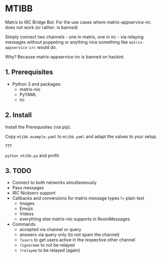# MTIBB
Matrix to IRC Bridge Bot. For the use cases where matrix-appservice-irc does not work (or rather: is banned)

Simply connect two channels - one in matrix, one in irc - via relaying messages without puppeting or anything nice something like ``matrix-appservice-irc`` would do.

Why? Because matrix-appservice-irc is banned on hackint.

## 1. Prerequisites
* Python 3 and packages:
    * matrix-nio
    * PyYAML
    * irc

## 2. Install
Install the Prerequisites (via pip).

Copy ``mtibb.example.yaml`` to ``mtibb.yaml`` and adapt the values to your setup.

???

``python mtibb.py`` and profit.

## 3. TODO 
* Connect to both networks simultaneously
* Pass messages
* IRC Nickserv support
* Callbacks and conversions for matrix message types != plain text
    * Images
    * Emojis
    * Videos
    * everything else matrix-nio supports in RoomMessages
* Commands
    * accepted via channel or query
    * answers via query only (to not spam the channel)
    * ``?users`` to get users active in the respective other channel
    * ``?ignoreme`` to not be relayed
    * ``?relayme`` to be relayed (again)